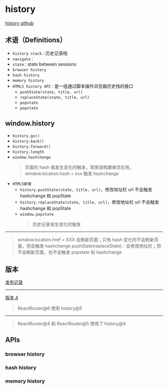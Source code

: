 # history

[history github](https://github.com/remix-run/history)

## 术语（Definitions）

- `history stack：`历史记录栈
- `navigate：`
- `state：`state between sessions
- `browser history`
- `hash history`
- `memory history`
- `HTML5 history API：`是一组通过脚本操作浏览器历史栈的接口
  - `pushState(state, title, url)`
  - `replaceState(state, title, url)`
  - `popstate`
  - `popstate`

## window.history

- `history.go()`
- `history.back()`
- `history.forward()`
- `history.length`
- `window.hashchange`
  > 页面的 hash 值发生变化时触发，常用语构建单页应用。window.location.hash = xxx 触发 hashchange
- `HTML5新增`
  - `history.pushState(state, title, url)`，修改地址栏 url 不会触发 hashchange 和 popState
  - `history.replaceState(state, title, url)`，修改地址栏 url 不会触发 hashchange 和 popState
  - `window.popstate`
    > 历史记录发生变化时触发

---

> window.location.href = XXX 会刷新页面；只有 hash 变化时不会刷新页面，但会触发 hashchange
> pushState(replaceState)：会修改地址栏；但不会刷新页面，也不会触发 popstate 和 hashchange

## 版本

[发布记录](https://github.com/remix-run/history/releases/tag/v5.0.0)

---

[版本 4](https://github.com/remix-run/history/blob/845d690c5576c7f55ecbe14babe0092e8e5bc2bb/CHANGES.md)

> ReactRouter@6 使用 history@5

---

> ReactRouter@4 和 ReactRouter@5 使用了 history@4

## APIs

### browser history

### hash history

### memory history
